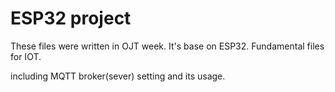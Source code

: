 # ESP32 project
These files were written in OJT week.
It's base on ESP32.
Fundamental files for IOT.

including MQTT broker(sever) setting and its usage.
